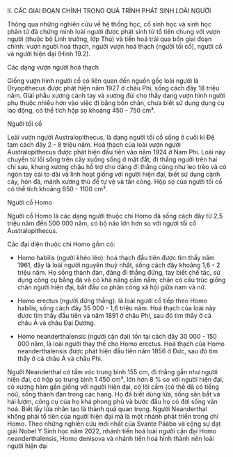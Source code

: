 II. CÁC GIAI ĐOẠN CHÍNH TRONG QUÁ TRÌNH PHÁT SINH LOÀI NGƯỜI

Thông qua những nghiên cứu về hệ thống học, cổ sinh học và sinh học phân tử đã chứng minh loài người được phát sinh từ tổ tiên chung với vượn người (thuộc bộ Linh trưởng, lớp Thú) và tiến hoá trải qua bốn giai đoạn chính: vượn người hoá thạch, người vượn hoá thạch (người tối cổ), người cổ và người hiện đại (Hình 19.2).

Các dạng vượn người hoá thạch

Giống vượn hình người cổ có liên quan đến nguồn gốc loài người là Dryopithecus được phát hiện năm 1927 ở châu Phi, sống cách đây 18 triệu năm. Giải phẫu xương cánh tay và xương đùi cho thấy dạng vượn hình người phụ thuộc nhiều hơn vào việc đi bằng bốn chân, chưa biết sử dụng dụng cụ lao động, có thể tích hộp sọ khoảng 450 - 750 cm³.

Người tối cổ

Loài vượn người Australopithecus, là dạng người tối cổ sống ở cuối kỉ Đệ tam cách đây 2 - 8 triệu năm. Hoá thạch của loài vượn người Australopithecus được phát hiện đầu tiên vào năm 1924 ở Nam Phi. Loài này chuyển từ lối sống trên cây xuống sống ở mặt đất, đi thẳng người trên hai chi sau, khung xương chậu hỗ trợ cho dáng đi thẳng cũng như leo trèo và có ngón tay cái to dài và linh hoạt giống với người hiện đại, biết sử dụng cành cây, hòn đá, mảnh xương thú để tự vệ và tấn công. Hộp sọ của người tối cổ có thể tích khoảng 850 - 1100 cm³.

Người cổ Homo

Người cổ Homo là các dạng người thuộc chi Homo đã sống cách đây từ 2,5 triệu năm đến 500 000 năm, có bộ não lớn hơn so với người tối cổ Australopithecus.

Các đại diện thuộc chi Homo gồm có:

- Homo habilis (người khéo léo): hoá thạch đầu tiên được tìm thấy năm 1961, đây là loài người nguyên thuỷ nhất, sống cách đây khoảng 1,6 - 2 triệu năm. Họ sống thành đàn, đáng đi thẳng đứng, tay biết chế tác, sử dụng công cụ bằng đá và có khả năng cầm nắm; chân có cấu trúc giống chân người hiện đại, bắt đầu có phân công xã hội giữa nam và nữ.

- Homo erectus (người đứng thẳng): là loài người cổ tiếp theo Homo habilis, sống cách đây 35 000 - 1,6 triệu năm. Hoá thạch của loài này được tìm thấy đầu tiên và năm 1891 ở châu Phi, sau đó tìm thấy ở cả châu Á và châu Đại Dương.

- Homo neanderthalensis (người cận đại) tồn tại cách đây 30 000 - 150 000 năm, là loài người thay thế cho Homo erectus. Hoá thạch của Homo neanderthalensis được phát hiện đầu tiên năm 1856 ở Đức, sau đó tìm thấy ở cả châu Á và châu Phi.

Người Neanderthal có tầm vóc trung bình 155 cm, đi thẳng gần như người hiện đại, có hộp sọ trung bình 1 450 cm³, lớn hơn 8 % so với người hiện đại, có xương hàm gần giống với người hiện đại, có lời cầm (có thể đã có tiếng nói), sống thành đàn trong các hang. Họ đã biết dùng lửa, sống săn bắt và hái lượm, công cụ của họ khá phong phú và bước đầu họ có đời sống văn hoá. Biết lấy lửa nhân tạo là thành quả quan trọng. Người Neanderthal không phải tổ tiên của người hiện đại mà là một nhánh phát triển trong chi Homo. Theo những nghiên cứu mới nhất của Svante Pääbo và cộng sự đạt giải Nobel Y Sinh học năm 2022, nhánh tiến hoá loài người cận đại Homo neanderthalensis, Homo denisova và nhánh tiến hoá hình thành nên loài người hiện đại